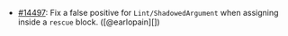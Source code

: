 * [#14497](https://github.com/rubocop/rubocop/pull/14497): Fix a false positive for `Lint/ShadowedArgument` when assigning inside a `rescue` block. ([@earlopain][])
